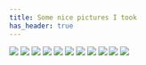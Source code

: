 ```yaml
---
title: Some nice pictures I took
has_header: true
---
```

![](/img/portfolio/0001.jpg)
![](/img/portfolio/0002.jpg)
![](/img/portfolio/0003.jpg)
![](/img/portfolio/0004.jpg)
![](/img/portfolio/0005.jpg)
![](/img/portfolio/0006.jpg)
![](/img/portfolio/0007.jpg)
![](/img/portfolio/0008.jpg)
![](/img/portfolio/0009.jpg)
![](/img/portfolio/0010.jpg)
![](/img/portfolio/0011.jpg)
